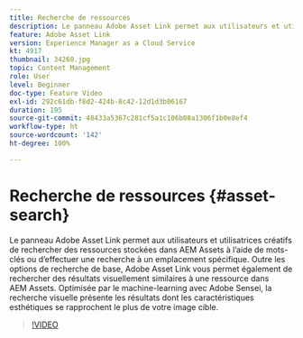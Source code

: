 ```yaml
---
title: Recherche de ressources
description: Le panneau Adobe Asset Link permet aux utilisateurs et utilisatrices créatifs de rechercher des ressources stockées dans AEM Assets à l’aide de mots-clés ou d’effectuer une recherche à un emplacement spécifique. Outre les options de recherche de base, Adobe Asset Link vous permet également de rechercher des résultats visuellement similaires à une ressource dans AEM Assets. Optimisée par le machine-learning avec Adobe Sensei, la recherche visuelle présente les résultats dont les caractéristiques esthétiques se rapprochent le plus de votre image cible.
feature: Adobe Asset Link
version: Experience Manager as a Cloud Service
kt: 4917
thumbnail: 34260.jpg
topic: Content Management
role: User
level: Beginner
doc-type: Feature Video
exl-id: 292c61db-f8d2-424b-8c42-12d1d3b06167
duration: 195
source-git-commit: 48433a5367c281cf5a1c106b08a1306f1b0e8ef4
workflow-type: ht
source-wordcount: '142'
ht-degree: 100%

---
```


# Recherche de ressources {#asset-search}

Le panneau Adobe Asset Link permet aux utilisateurs et utilisatrices créatifs de rechercher des ressources stockées dans AEM Assets à l’aide de mots-clés ou d’effectuer une recherche à un emplacement spécifique. Outre les options de recherche de base, Adobe Asset Link vous permet également de rechercher des résultats visuellement similaires à une ressource dans AEM Assets. Optimisée par le machine-learning avec Adobe Sensei, la recherche visuelle présente les résultats dont les caractéristiques esthétiques se rapprochent le plus de votre image cible.

>[!VIDEO](https://video.tv.adobe.com/v/38588?quality=12&learn=on&captions=fre_fr)
